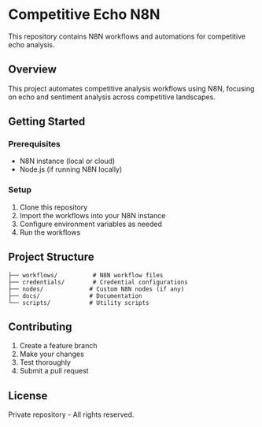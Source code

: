 # Competitive Echo N8N

This repository contains N8N workflows and automations for competitive echo analysis.

## Overview

This project automates competitive analysis workflows using N8N, focusing on echo and sentiment analysis across competitive landscapes.

## Getting Started

### Prerequisites

- N8N instance (local or cloud)
- Node.js (if running N8N locally)

### Setup

1. Clone this repository
2. Import the workflows into your N8N instance
3. Configure environment variables as needed
4. Run the workflows

## Project Structure

```
├── workflows/          # N8N workflow files
├── credentials/        # Credential configurations
├── nodes/             # Custom N8N nodes (if any)
├── docs/              # Documentation
└── scripts/           # Utility scripts
```

## Contributing

1. Create a feature branch
2. Make your changes
3. Test thoroughly
4. Submit a pull request

## License

Private repository - All rights reserved.
